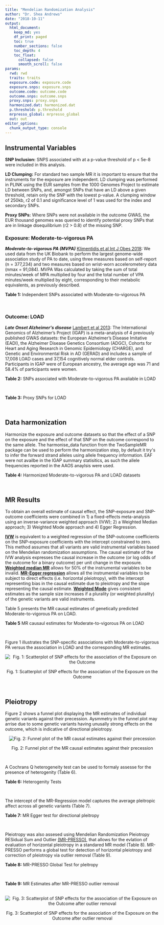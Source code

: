 ```yaml
---
title: "Mendelian Randomization Analysis"
author: "Dr. Shea Andrews"
date: "2018-10-11"
output:
  html_document:
    keep_md: yes
    df_print: paged
    toc: true
    number_sections: false
    toc_depth: 4
    toc_float:
      collapsed: false
      smooth_scroll: false
params:
  rwd: rwd
  traits: traits
  exposure.code: exposure.code
  exposure.snps: exposure.snps
  outcome.code: outcome.code
  outcome.snps: outcome.snps
  proxy.snps: proxy.snps
  harmonized.dat: harmonized.dat
  p.threshold: p.threshold
  mrpresso_global: mrpresso_global
  out: out
editor_options: 
  chunk_output_type: console
---
```







## Instrumental Variables
**SNP Inclusion:** SNPS associated with at a p-value threshold of p < 5e-8 were included in this analysis.
<br>

**LD Clumping:** For standard two sample MR it is important to ensure that the instruments for the exposure are independent. LD clumping was performed in PLINK using the EUR samples from the 1000 Genomes Project to estimate LD between SNPs, and, amongst SNPs that have an LD above a given threshold, retain only the SNP with the lowest p-value. A clumping window of 250kb, r2 of 0.1 and significance level of 1 was used for the index and secondary SNPs.
<br>

**Proxy SNPs:** Where SNPs were not available in the outcome GWAS, the EUR thousand genomes was queried to identify potential proxy SNPs that are in linkage disequilibrium (r2 > 0.8) of the missing SNP.
<br> 

### Exposure: Moderate-to-vigorous PA
***Moderate-to-vigorous PA (MVPA)*** [Klimentidis et al Int J Obes 2018](https://www.nature.com/articles/s41366-018-0120-3): We used data from the UK Biobank to perform the largest genome-wide association study of PA to date, using three measures based on self-report (n = 377,234) and two measures based on wrist-worn accelerometery data (nmax = 91,084). MVPA Was  calculated by taking the sum of total minutes/week of MPA multiplied by four and the total number of VPA minutes/week multiplied by eight, corresponding to their metabolic equivalents, as previously described.
<br> 

**Table 1:** Independent SNPs associated with Moderate-to-vigorous PA
<div data-pagedtable="false">
  <script data-pagedtable-source type="application/json">
{"columns":[{"label":["SNP"],"name":[1],"type":["chr"],"align":["left"]},{"label":["CHR"],"name":[2],"type":["int"],"align":["right"]},{"label":["POS"],"name":[3],"type":["int"],"align":["right"]},{"label":["Effect_allele"],"name":[4],"type":["chr"],"align":["left"]},{"label":["Non_Effect_allele"],"name":[5],"type":["chr"],"align":["left"]},{"label":["EAF"],"name":[6],"type":["dbl"],"align":["right"]},{"label":["Beta"],"name":[7],"type":["dbl"],"align":["right"]},{"label":["SE"],"name":[8],"type":["dbl"],"align":["right"]},{"label":["P"],"name":[9],"type":["dbl"],"align":["right"]},{"label":["r2"],"name":[10],"type":["dbl"],"align":["right"]},{"label":["N"],"name":[11],"type":["int"],"align":["right"]}],"data":[{"1":"rs2942127","2":"1","3":"204420067","4":"G","5":"A","6":"0.175356","7":"0.0160370","8":"0.00290278","9":"3.3e-08","10":"7.438124e-05","11":"377234"},{"1":"rs1974771","2":"2","3":"54278543","4":"G","5":"A","6":"0.900025","7":"-0.0213389","8":"0.00367836","9":"6.6e-09","10":"8.194454e-05","11":"377234"},{"1":"rs2114286","2":"3","3":"41194283","4":"A","5":"G","6":"0.465757","7":"-0.0122453","8":"0.00221725","9":"3.3e-08","10":"7.462203e-05","11":"377234"},{"1":"rs877483","2":"3","3":"53846741","4":"T","5":"C","6":"0.433185","7":"0.0122277","8":"0.00222756","9":"4.0e-08","10":"7.342337e-05","11":"377234"},{"1":"rs2035562","2":"3","3":"85056521","4":"A","5":"G","6":"0.327517","7":"-0.0138763","8":"0.00235606","9":"3.9e-09","10":"8.481888e-05","11":"377234"},{"1":"rs4856278","2":"3","3":"85648649","4":"A","5":"G","6":"0.241784","7":"0.0146983","8":"0.00260795","9":"1.7e-08","10":"7.921086e-05","11":"377234"},{"1":"rs181220614","2":"3","3":"153806914","4":"C","5":"G","6":"0.990585","7":"-0.0668260","8":"0.01189990","9":"2.0e-08","10":"8.329770e-05","11":"377234"},{"1":"rs1972763","2":"4","3":"159860563","4":"C","5":"T","6":"0.342372","7":"0.0128383","8":"0.00232366","9":"3.3e-08","10":"7.422045e-05","11":"377234"},{"1":"rs77742115","2":"5","3":"18330424","4":"T","5":"C","6":"0.861681","7":"-0.0183480","8":"0.00319777","9":"9.6e-09","10":"8.024830e-05","11":"377234"},{"1":"rs35400317","2":"6","3":"26593275","4":"C","5":"T","6":"0.891743","7":"0.0198558","8":"0.00354813","9":"2.2e-08","10":"7.612030e-05","11":"377234"},{"1":"rs57440165","2":"6","3":"26843517","4":"A","5":"C","6":"0.891112","7":"0.0196942","8":"0.00354407","9":"2.7e-08","10":"7.526949e-05","11":"377234"},{"1":"rs6904596","2":"6","3":"27491299","4":"G","5":"A","6":"0.874733","7":"0.0186367","8":"0.00332993","9":"2.2e-08","10":"7.611675e-05","11":"377234"},{"1":"rs149943","2":"6","3":"28002388","4":"G","5":"A","6":"0.853066","7":"0.0186209","8":"0.00311411","9":"2.2e-09","10":"8.692331e-05","11":"377234"},{"1":"rs853678","2":"6","3":"28297313","4":"T","5":"A","6":"0.837012","7":"0.0166276","8":"0.00298210","9":"2.5e-08","10":"7.543562e-05","11":"377234"},{"1":"rs3130838","2":"6","3":"28866528","4":"T","5":"C","6":"0.881889","7":"0.0191584","8":"0.00341945","9":"2.1e-08","10":"7.646325e-05","11":"377234"},{"1":"rs9257566","2":"6","3":"29144532","4":"C","5":"T","6":"0.862253","7":"0.0184812","8":"0.00319901","9":"7.6e-09","10":"8.113480e-05","11":"377234"},{"1":"rs2023463","2":"6","3":"29413003","4":"C","5":"T","6":"0.875963","7":"0.0189280","8":"0.00334565","9":"1.5e-08","10":"7.785320e-05","11":"377234"},{"1":"rs3094622","2":"6","3":"30327952","4":"A","5":"G","6":"0.864591","7":"0.0195140","8":"0.00322378","9":"1.4e-09","10":"8.916221e-05","11":"377234"},{"1":"rs3129981","2":"6","3":"30758857","4":"C","5":"T","6":"0.831086","7":"0.0173277","8":"0.00296234","9":"4.9e-09","10":"8.429920e-05","11":"377234"},{"1":"rs3132510","2":"6","3":"31172151","4":"T","5":"C","6":"0.863715","7":"0.0189376","8":"0.00321874","9":"4.0e-09","10":"8.443031e-05","11":"377234"},{"1":"rs3132089","2":"6","3":"31430010","4":"G","5":"A","6":"0.858103","7":"0.0180852","8":"0.00316093","9":"1.1e-08","10":"7.965064e-05","11":"377234"},{"1":"rs497309","2":"6","3":"31892484","4":"A","5":"C","6":"0.868648","7":"0.0194913","8":"0.00326448","9":"2.4e-09","10":"8.669461e-05","11":"377234"},{"1":"rs9268235","2":"6","3":"32290208","4":"C","5":"T","6":"0.867447","7":"0.0200524","8":"0.00319185","9":"3.3e-10","10":"9.246880e-05","11":"377234"},{"1":"rs3129962","2":"6","3":"32379383","4":"G","5":"A","6":"0.869971","7":"0.0192643","8":"0.00328495","9":"4.5e-09","10":"8.396175e-05","11":"377234"},{"1":"rs559411160","2":"6","3":"32592166","4":"A","5":"T","6":"0.582334","7":"0.0137736","8":"0.00240870","9":"1.1e-08","10":"9.228396e-05","11":"377234"},{"1":"rs9272302","2":"6","3":"32603854","4":"C","5":"T","6":"0.834237","7":"0.0182400","8":"0.00308661","9":"3.4e-09","10":"9.201459e-05","11":"377234"},{"1":"rs2854277","2":"6","3":"32628084","4":"C","5":"T","6":"0.917429","7":"0.0320288","8":"0.00506676","9":"2.6e-10","10":"1.554216e-04","11":"377234"},{"1":"rs17075350","2":"6","3":"114014536","4":"G","5":"A","6":"0.984837","7":"-0.0507131","8":"0.00900921","9":"1.8e-08","10":"7.681036e-05","11":"377234"},{"1":"rs1186721","2":"7","3":"34974602","4":"G","5":"A","6":"0.684156","7":"-0.0129900","8":"0.00237226","9":"4.4e-08","10":"7.292494e-05","11":"377234"},{"1":"rs7791992","2":"7","3":"50237784","4":"C","5":"A","6":"0.412641","7":"-0.0139076","8":"0.00224385","9":"5.7e-10","10":"9.375844e-05","11":"377234"},{"1":"rs1043595","2":"7","3":"128410012","4":"G","5":"A","6":"0.717135","7":"0.0144110","8":"0.00245416","9":"4.3e-09","10":"8.425552e-05","11":"377234"},{"1":"rs1017945","2":"7","3":"133148083","4":"A","5":"G","6":"0.199167","7":"0.0177837","8":"0.00275683","9":"1.1e-10","10":"1.008866e-04","11":"377234"},{"1":"rs7804463","2":"7","3":"133447651","4":"T","5":"C","6":"0.529576","7":"0.0150095","8":"0.00221333","9":"1.2e-11","10":"1.122484e-04","11":"377234"},{"1":"rs12533206","2":"7","3":"133700251","4":"C","5":"T","6":"0.504099","7":"0.0130962","8":"0.00221071","9":"3.1e-09","10":"8.574946e-05","11":"377234"},{"1":"rs2988004","2":"9","3":"37044388","4":"T","5":"G","6":"0.557755","7":"-0.0131708","8":"0.00223979","9":"4.1e-09","10":"8.557772e-05","11":"377234"},{"1":"rs72737787","2":"9","3":"37336741","4":"G","5":"A","6":"0.648365","7":"-0.0129315","8":"0.00230514","9":"2.0e-08","10":"7.624993e-05","11":"377234"},{"1":"rs7326482","2":"13","3":"54037803","4":"G","5":"T","6":"0.384837","7":"-0.0129605","8":"0.00229416","9":"1.6e-08","10":"7.953175e-05","11":"377234"},{"1":"rs10145335","2":"14","3":"98547748","4":"G","5":"A","6":"0.749389","7":"-0.0141221","8":"0.00254139","9":"2.7e-08","10":"7.490935e-05","11":"377234"},{"1":"rs4886868","2":"15","3":"74353561","4":"T","5":"G","6":"0.414138","7":"-0.0124954","8":"0.00226611","9":"3.5e-08","10":"7.576537e-05","11":"377234"},{"1":"rs12912808","2":"15","3":"95292223","4":"C","5":"T","6":"0.851393","7":"0.0175460","8":"0.00310889","9":"1.7e-08","10":"7.790325e-05","11":"377234"},{"1":"rs429358","2":"19","3":"45411941","4":"T","5":"C","6":"0.845828","7":"-0.0219822","8":"0.00305356","9":"6.1e-13","10":"1.260259e-04","11":"377234"},{"1":"rs1921981","2":"21","3":"42422547","4":"G","5":"A","6":"0.674353","7":"0.0130370","8":"0.00237139","9":"3.8e-08","10":"7.464826e-05","11":"377234"}],"options":{"columns":{"min":{},"max":[10]},"rows":{"min":[10],"max":[10]},"pages":{}}}
  </script>
</div>
<br>

### Outcome: LOAD
***Late Onset Alzheimer's disease*** [Lambert et al 2013](https://doi.org/10.1038/ng.2802): The International Genomics of Alzheimer’s Project (IGAP) is a meta-analysis of 4 previously published GWAS datasets: the European Alzheimer’s Disease Imitative (EADI), the Alzheimer Disease Genetics Consortium (ADGC), Cohorts for Heart and Aging Research in Genomic Epidemiology (CHARGE), and Genetic and Environmental Risk in AD (GERAD) and includes a sample of 17,008 LOAD cases and 37,154 cognitively normal elder controls. Participants in IGAP were of European ancestry, the average age was 71 and 58.4% of participants were women.
<br>

**Table 2:** SNPs associated with Moderate-to-vigorous PA avaliable in LOAD
<div data-pagedtable="false">
  <script data-pagedtable-source type="application/json">
{"columns":[{"label":["SNP"],"name":[1],"type":["chr"],"align":["left"]},{"label":["CHR"],"name":[2],"type":["int"],"align":["right"]},{"label":["POS"],"name":[3],"type":["int"],"align":["right"]},{"label":["Effect_allele"],"name":[4],"type":["chr"],"align":["left"]},{"label":["Non_Effect_allele"],"name":[5],"type":["chr"],"align":["left"]},{"label":["EAF"],"name":[6],"type":["dbl"],"align":["right"]},{"label":["Beta"],"name":[7],"type":["dbl"],"align":["right"]},{"label":["SE"],"name":[8],"type":["dbl"],"align":["right"]},{"label":["P"],"name":[9],"type":["dbl"],"align":["right"]},{"label":["r2"],"name":[10],"type":["dbl"],"align":["right"]},{"label":["N"],"name":[11],"type":["int"],"align":["right"]}],"data":[{"1":"rs2942127","2":"1","3":"204420067","4":"G","5":"A","6":"0.8175","7":"-0.0206","8":"0.0209","9":"0.32330","10":"1.266237e-04","11":"54162"},{"1":"rs1974771","2":"2","3":"54278543","4":"A","5":"G","6":"0.1040","7":"0.0223","8":"0.0252","9":"0.37540","10":"9.267894e-05","11":"54162"},{"1":"rs2114286","2":"3","3":"41194283","4":"A","5":"G","6":"0.4276","7":"0.0061","8":"0.0168","9":"0.71700","10":"1.821491e-05","11":"54162"},{"1":"rs877483","2":"3","3":"53846741","4":"T","5":"C","6":"0.4276","7":"-0.0310","8":"0.0160","9":"0.05301","10":"4.704253e-04","11":"54162"},{"1":"rs2035562","2":"3","3":"85056521","4":"A","5":"G","6":"0.3170","7":"0.0249","8":"0.0166","9":"0.13340","10":"2.684780e-04","11":"54162"},{"1":"rs4856278","2":"NA","3":"NA","4":"NA","5":"NA","6":"NA","7":"NA","8":"NA","9":"NA","10":"NA","11":"NA"},{"1":"rs181220614","2":"NA","3":"NA","4":"NA","5":"NA","6":"NA","7":"NA","8":"NA","9":"NA","10":"NA","11":"NA"},{"1":"rs1972763","2":"4","3":"159860563","4":"C","5":"T","6":"0.6505","7":"0.0097","8":"0.0162","9":"0.54740","10":"4.278268e-05","11":"54162"},{"1":"rs77742115","2":"5","3":"18330424","4":"C","5":"T","6":"0.8631","7":"-0.0267","8":"0.0226","9":"0.23710","10":"1.684679e-04","11":"54162"},{"1":"rs35400317","2":"6","3":"26593275","4":"T","5":"C","6":"0.0759","7":"-0.0187","8":"0.0321","9":"0.55980","10":"4.905395e-05","11":"54162"},{"1":"rs57440165","2":"NA","3":"NA","4":"NA","5":"NA","6":"NA","7":"NA","8":"NA","9":"NA","10":"NA","11":"NA"},{"1":"rs6904596","2":"6","3":"27491299","4":"A","5":"G","6":"0.0961","7":"0.0132","8":"0.0287","9":"0.64540","10":"3.027064e-05","11":"54162"},{"1":"rs149943","2":"6","3":"28002388","4":"A","5":"G","6":"0.1157","7":"0.0035","8":"0.0257","9":"0.89060","10":"2.506681e-06","11":"54162"},{"1":"rs853678","2":"6","3":"28297313","4":"A","5":"T","6":"0.1417","7":"-0.0029","8":"0.0238","9":"0.90270","10":"2.045667e-06","11":"54162"},{"1":"rs3130838","2":"NA","3":"NA","4":"NA","5":"NA","6":"NA","7":"NA","8":"NA","9":"NA","10":"NA","11":"NA"},{"1":"rs9257566","2":"NA","3":"NA","4":"NA","5":"NA","6":"NA","7":"NA","8":"NA","9":"NA","10":"NA","11":"NA"},{"1":"rs2023463","2":"NA","3":"NA","4":"NA","5":"NA","6":"NA","7":"NA","8":"NA","9":"NA","10":"NA","11":"NA"},{"1":"rs3094622","2":"NA","3":"NA","4":"NA","5":"NA","6":"NA","7":"NA","8":"NA","9":"NA","10":"NA","11":"NA"},{"1":"rs3129981","2":"NA","3":"NA","4":"NA","5":"NA","6":"NA","7":"NA","8":"NA","9":"NA","10":"NA","11":"NA"},{"1":"rs3132510","2":"NA","3":"NA","4":"NA","5":"NA","6":"NA","7":"NA","8":"NA","9":"NA","10":"NA","11":"NA"},{"1":"rs3132089","2":"NA","3":"NA","4":"NA","5":"NA","6":"NA","7":"NA","8":"NA","9":"NA","10":"NA","11":"NA"},{"1":"rs497309","2":"NA","3":"NA","4":"NA","5":"NA","6":"NA","7":"NA","8":"NA","9":"NA","10":"NA","11":"NA"},{"1":"rs9268235","2":"NA","3":"NA","4":"NA","5":"NA","6":"NA","7":"NA","8":"NA","9":"NA","10":"NA","11":"NA"},{"1":"rs3129962","2":"NA","3":"NA","4":"NA","5":"NA","6":"NA","7":"NA","8":"NA","9":"NA","10":"NA","11":"NA"},{"1":"rs559411160","2":"NA","3":"NA","4":"NA","5":"NA","6":"NA","7":"NA","8":"NA","9":"NA","10":"NA","11":"NA"},{"1":"rs9272302","2":"NA","3":"NA","4":"NA","5":"NA","6":"NA","7":"NA","8":"NA","9":"NA","10":"NA","11":"NA"},{"1":"rs2854277","2":"6","3":"32628084","4":"T","5":"C","6":"0.1042","7":"-0.0229","8":"0.0374","9":"0.54070","10":"9.789933e-05","11":"54162"},{"1":"rs17075350","2":"NA","3":"NA","4":"NA","5":"NA","6":"NA","7":"NA","8":"NA","9":"NA","10":"NA","11":"NA"},{"1":"rs1186721","2":"7","3":"34974602","4":"A","5":"G","6":"0.3127","7":"0.0116","8":"0.0167","9":"0.48750","10":"5.783892e-05","11":"54162"},{"1":"rs7791992","2":"7","3":"50237784","4":"C","5":"A","6":"0.5911","7":"-0.0054","8":"0.0157","9":"0.72850","10":"1.409599e-05","11":"54162"},{"1":"rs1043595","2":"7","3":"128410012","4":"A","5":"G","6":"0.2821","7":"0.0145","8":"0.0175","9":"0.40510","10":"8.515949e-05","11":"54162"},{"1":"rs1017945","2":"7","3":"133148083","4":"A","5":"G","6":"0.2018","7":"0.0281","8":"0.0190","9":"0.13840","10":"2.543756e-04","11":"54162"},{"1":"rs7804463","2":"7","3":"133447651","4":"C","5":"T","6":"0.5379","7":"-0.0104","8":"0.0156","9":"0.50560","10":"5.376928e-05","11":"54162"},{"1":"rs12533206","2":"7","3":"133700251","4":"T","5":"C","6":"0.4930","7":"-0.0334","8":"0.0158","9":"0.03441","10":"5.576707e-04","11":"54162"},{"1":"rs2988004","2":"9","3":"37044388","4":"G","5":"T","6":"0.5606","7":"-0.0070","8":"0.0163","9":"0.66510","10":"2.414011e-05","11":"54162"},{"1":"rs72737787","2":"9","3":"37336741","4":"A","5":"G","6":"0.3344","7":"0.0030","8":"0.0164","9":"0.85710","10":"4.006380e-06","11":"54162"},{"1":"rs7326482","2":"13","3":"54037803","4":"G","5":"T","6":"0.6172","7":"-0.0086","8":"0.0159","9":"0.59050","10":"3.494819e-05","11":"54162"},{"1":"rs10145335","2":"14","3":"98547748","4":"A","5":"G","6":"0.2467","7":"-0.0027","8":"0.0181","9":"0.88070","10":"2.709534e-06","11":"54162"},{"1":"rs4886868","2":"15","3":"74353561","4":"T","5":"G","6":"0.4108","7":"-0.0134","8":"0.0190","9":"0.48120","10":"8.692261e-05","11":"54162"},{"1":"rs12912808","2":"15","3":"95292223","4":"T","5":"C","6":"0.1433","7":"-0.0381","8":"0.0259","9":"0.14020","10":"3.564141e-04","11":"54162"},{"1":"rs429358","2":"19","3":"45411941","4":"C","5":"T","6":"0.8031","7":"1.3503","8":"0.0272","9":"0.00000","10":"5.766415e-01","11":"54162"},{"1":"rs1921981","2":"21","3":"42422547","4":"A","5":"G","6":"0.3194","7":"-0.0001","8":"0.0179","9":"0.99500","10":"4.347673e-09","11":"54162"}],"options":{"columns":{"min":{},"max":[10]},"rows":{"min":[10],"max":[10]},"pages":{}}}
  </script>
</div>
<br>

**Table 3:** Proxy SNPs for LOAD
<div data-pagedtable="false">
  <script data-pagedtable-source type="application/json">
{"columns":[{"label":["query_snp_rsid"],"name":[1],"type":["chr"],"align":["left"]},{"label":["rsID"],"name":[2],"type":["chr"],"align":["left"]},{"label":["ld.r2"],"name":[3],"type":["dbl"],"align":["right"]},{"label":["Dprime"],"name":[4],"type":["dbl"],"align":["right"]},{"label":["ref.proxy"],"name":[5],"type":["chr"],"align":["left"]},{"label":["alt.proxy"],"name":[6],"type":["chr"],"align":["left"]},{"label":["CHR"],"name":[7],"type":["int"],"align":["right"]},{"label":["POS"],"name":[8],"type":["int"],"align":["right"]},{"label":["Effect_allele.proxy"],"name":[9],"type":["chr"],"align":["left"]},{"label":["Non_Effect_allele.proxy"],"name":[10],"type":["chr"],"align":["left"]},{"label":["EAF"],"name":[11],"type":["dbl"],"align":["right"]},{"label":["Beta"],"name":[12],"type":["dbl"],"align":["right"]},{"label":["SE"],"name":[13],"type":["dbl"],"align":["right"]},{"label":["P"],"name":[14],"type":["dbl"],"align":["right"]},{"label":["r2"],"name":[15],"type":["dbl"],"align":["right"]},{"label":["N"],"name":[16],"type":["int"],"align":["right"]},{"label":["ref"],"name":[17],"type":["chr"],"align":["left"]},{"label":["alt"],"name":[18],"type":["chr"],"align":["left"]},{"label":["Effect_allele"],"name":[19],"type":["chr"],"align":["left"]},{"label":["Non_Effect_allele"],"name":[20],"type":["chr"],"align":["left"]}],"data":[{"1":"rs17075350","2":"NA","3":"NA","4":"NA","5":"NA","6":"NA","7":"NA","8":"NA","9":"NA","10":"NA","11":"NA","12":"NA","13":"NA","14":"NA","15":"NA","16":"NA","17":"NA","18":"NA","19":"NA","20":"NA"},{"1":"rs181220614","2":"NA","3":"NA","4":"NA","5":"NA","6":"NA","7":"NA","8":"NA","9":"NA","10":"NA","11":"NA","12":"NA","13":"NA","14":"NA","15":"NA","16":"NA","17":"NA","18":"NA","19":"NA","20":"NA"},{"1":"rs2023463","2":"NA","3":"NA","4":"NA","5":"NA","6":"NA","7":"NA","8":"NA","9":"NA","10":"NA","11":"NA","12":"NA","13":"NA","14":"NA","15":"NA","16":"NA","17":"NA","18":"NA","19":"NA","20":"NA"},{"1":"rs3094622","2":"rs114200269","3":"0.89","4":"1.00","5":"T","6":"C","7":"6","8":"30336663","9":"C","10":"T","11":"0.9021","12":"-0.0101","13":"0.0296","14":"0.7342","15":"1.801815e-05","16":"54162","17":"A","18":"G","19":"G","20":"A"},{"1":"rs3129981","2":"NA","3":"NA","4":"NA","5":"NA","6":"NA","7":"NA","8":"NA","9":"NA","10":"NA","11":"NA","12":"NA","13":"NA","14":"NA","15":"NA","16":"NA","17":"NA","18":"NA","19":"NA","20":"NA"},{"1":"rs3130838","2":"rs150092096","3":"0.96","4":"1.00","5":"A","6":"G","7":"6","8":"28819880","9":"G","10":"A","11":"0.9127","12":"-0.0040","13":"0.0319","14":"0.8992","15":"2.549719e-06","16":"54162","17":"T","18":"C","19":"C","20":"T"},{"1":"rs3132089","2":"NA","3":"NA","4":"NA","5":"NA","6":"NA","7":"NA","8":"NA","9":"NA","10":"NA","11":"NA","12":"NA","13":"NA","14":"NA","15":"NA","16":"NA","17":"NA","18":"NA","19":"NA","20":"NA"},{"1":"rs3132510","2":"NA","3":"NA","4":"NA","5":"NA","6":"NA","7":"NA","8":"NA","9":"NA","10":"NA","11":"NA","12":"NA","13":"NA","14":"NA","15":"NA","16":"NA","17":"NA","18":"NA","19":"NA","20":"NA"},{"1":"rs4856278","2":"NA","3":"NA","4":"NA","5":"NA","6":"NA","7":"NA","8":"NA","9":"NA","10":"NA","11":"NA","12":"NA","13":"NA","14":"NA","15":"NA","16":"NA","17":"NA","18":"NA","19":"NA","20":"NA"},{"1":"rs497309","2":"rs433061","3":"0.92","4":"0.98","5":"G","6":"A","7":"6","8":"32014828","9":"A","10":"G","11":"0.0976","12":"-0.0084","13":"0.0303","14":"0.7826","15":"1.242904e-05","16":"54162","17":"A","18":"C","19":"C","20":"A"},{"1":"rs57440165","2":"rs77666565","3":"0.90","4":"1.00","5":"G","6":"A","7":"6","8":"26851415","9":"A","10":"G","11":"0.0792","12":"0.0378","13":"0.0349","14":"0.2781","15":"2.084031e-04","16":"54162","17":"A","18":"C","19":"C","20":"A"},{"1":"rs9257566","2":"NA","3":"NA","4":"NA","5":"NA","6":"NA","7":"NA","8":"NA","9":"NA","10":"NA","11":"NA","12":"NA","13":"NA","14":"NA","15":"NA","16":"NA","17":"NA","18":"NA","19":"NA","20":"NA"},{"1":"rs9268235","2":"rs116667074","3":"0.96","4":"0.98","5":"C","6":"T","7":"6","8":"32285362","9":"T","10":"C","11":"0.0934","12":"-0.0221","13":"0.0297","14":"0.4573","15":"8.271364e-05","16":"54162","17":"C","18":"T","19":"T","20":"C"},{"1":"rs9272302","2":"NA","3":"NA","4":"NA","5":"NA","6":"NA","7":"NA","8":"NA","9":"NA","10":"NA","11":"NA","12":"NA","13":"NA","14":"NA","15":"NA","16":"NA","17":"NA","18":"NA","19":"NA","20":"NA"}],"options":{"columns":{"min":{},"max":[10]},"rows":{"min":[10],"max":[10]},"pages":{}}}
  </script>
</div>
<br>

## Data harmonization
Harmonize the exposure and outcome datasets so that the effect of a SNP on the exposure and the effect of that SNP on the outcome correspond to the same allele. The harmonise_data function from the TwoSampleMR package can be used to perform the harmonization step, by default it try's to infer the forward strand alleles using allele frequency information. EAF were not availbe in the IGAP summary statisitics, as such the allele frequencies reported in the AAOS anaylsis were used.
<br>

**Table 4:** Harmonized Moderate-to-vigorous PA and LOAD datasets
<div data-pagedtable="false">
  <script data-pagedtable-source type="application/json">
{"columns":[{"label":["SNP"],"name":[1],"type":["chr"],"align":["left"]},{"label":["effect_allele.exposure"],"name":[2],"type":["chr"],"align":["left"]},{"label":["other_allele.exposure"],"name":[3],"type":["chr"],"align":["left"]},{"label":["effect_allele.outcome"],"name":[4],"type":["chr"],"align":["left"]},{"label":["other_allele.outcome"],"name":[5],"type":["chr"],"align":["left"]},{"label":["beta.exposure"],"name":[6],"type":["dbl"],"align":["right"]},{"label":["beta.outcome"],"name":[7],"type":["dbl"],"align":["right"]},{"label":["eaf.exposure"],"name":[8],"type":["dbl"],"align":["right"]},{"label":["eaf.outcome"],"name":[9],"type":["dbl"],"align":["right"]},{"label":["remove"],"name":[10],"type":["lgl"],"align":["right"]},{"label":["palindromic"],"name":[11],"type":["lgl"],"align":["right"]},{"label":["ambiguous"],"name":[12],"type":["lgl"],"align":["right"]},{"label":["id.outcome"],"name":[13],"type":["chr"],"align":["left"]},{"label":["se.outcome"],"name":[14],"type":["dbl"],"align":["right"]},{"label":["pval.outcome"],"name":[15],"type":["dbl"],"align":["right"]},{"label":["outcome"],"name":[16],"type":["chr"],"align":["left"]},{"label":["mr_keep.outcome"],"name":[17],"type":["lgl"],"align":["right"]},{"label":["pval_origin.outcome"],"name":[18],"type":["chr"],"align":["left"]},{"label":["se.exposure"],"name":[19],"type":["dbl"],"align":["right"]},{"label":["pval.exposure"],"name":[20],"type":["dbl"],"align":["right"]},{"label":["exposure"],"name":[21],"type":["chr"],"align":["left"]},{"label":["mr_keep.exposure"],"name":[22],"type":["lgl"],"align":["right"]},{"label":["pval_origin.exposure"],"name":[23],"type":["chr"],"align":["left"]},{"label":["id.exposure"],"name":[24],"type":["chr"],"align":["left"]},{"label":["action"],"name":[25],"type":["int"],"align":["right"]},{"label":["mr_keep"],"name":[26],"type":["lgl"],"align":["right"]},{"label":["samplesize.outcome"],"name":[27],"type":["chr"],"align":["left"]},{"label":["mrpresso_RSSobs"],"name":[28],"type":["dbl"],"align":["right"]},{"label":["mrpresso_pval"],"name":[29],"type":["chr"],"align":["left"]},{"label":["mrpresso_keep"],"name":[30],"type":["lgl"],"align":["right"]}],"data":[{"1":"rs10145335","2":"G","3":"A","4":"G","5":"A","6":"-0.0141221","7":"0.0027","8":"0.749389","9":"0.7533","10":"FALSE","11":"FALSE","12":"FALSE","13":"ea43FE","14":"0.0181","15":"8.807e-01","16":"load","17":"TRUE","18":"reported","19":"0.00254139","20":"2.7e-08","21":"mvpa","22":"TRUE","23":"reported","24":"3PICM0","25":"2","26":"TRUE","27":"NA","28":"1.409958e-03","29":"1","30":"TRUE"},{"1":"rs1017945","2":"A","3":"G","4":"A","5":"G","6":"0.0177837","7":"0.0281","8":"0.199167","9":"0.2018","10":"FALSE","11":"FALSE","12":"FALSE","13":"ea43FE","14":"0.0190","15":"1.384e-01","16":"load","17":"TRUE","18":"reported","19":"0.00275683","20":"1.1e-10","21":"mvpa","22":"TRUE","23":"reported","24":"3PICM0","25":"2","26":"TRUE","27":"NA","28":"2.225446e-04","29":"1","30":"TRUE"},{"1":"rs1043595","2":"G","3":"A","4":"G","5":"A","6":"0.0144110","7":"-0.0145","8":"0.717135","9":"0.7179","10":"FALSE","11":"FALSE","12":"FALSE","13":"ea43FE","14":"0.0175","15":"4.051e-01","16":"load","17":"TRUE","18":"reported","19":"0.00245416","20":"4.3e-09","21":"mvpa","22":"TRUE","23":"reported","24":"3PICM0","25":"2","26":"TRUE","27":"NA","28":"2.567585e-03","29":"0.1674","30":"TRUE"},{"1":"rs1186721","2":"G","3":"A","4":"G","5":"A","6":"-0.0129900","7":"-0.0116","8":"0.684156","9":"0.6873","10":"FALSE","11":"FALSE","12":"FALSE","13":"ea43FE","14":"0.0167","15":"4.875e-01","16":"load","17":"TRUE","18":"reported","19":"0.00237226","20":"4.4e-08","21":"mvpa","22":"TRUE","23":"reported","24":"3PICM0","25":"2","26":"TRUE","27":"NA","28":"3.984774e-04","29":"1","30":"TRUE"},{"1":"rs12533206","2":"C","3":"T","4":"C","5":"T","6":"0.0130962","7":"0.0334","8":"0.504099","9":"0.5070","10":"FALSE","11":"FALSE","12":"FALSE","13":"ea43FE","14":"0.0158","15":"3.441e-02","16":"load","17":"TRUE","18":"reported","19":"0.00221071","20":"3.1e-09","21":"mvpa","22":"TRUE","23":"reported","24":"3PICM0","25":"2","26":"TRUE","27":"NA","28":"5.479245e-06","29":"1","30":"TRUE"},{"1":"rs12912808","2":"C","3":"T","4":"C","5":"T","6":"0.0175460","7":"0.0381","8":"0.851393","9":"0.8567","10":"FALSE","11":"FALSE","12":"FALSE","13":"ea43FE","14":"0.0259","15":"1.402e-01","16":"load","17":"TRUE","18":"reported","19":"0.00310889","20":"1.7e-08","21":"mvpa","22":"TRUE","23":"reported","24":"3PICM0","25":"2","26":"TRUE","27":"NA","28":"1.388101e-05","29":"1","30":"TRUE"},{"1":"rs149943","2":"G","3":"A","4":"G","5":"A","6":"0.0186209","7":"-0.0035","8":"0.853066","9":"0.8843","10":"FALSE","11":"FALSE","12":"FALSE","13":"ea43FE","14":"0.0257","15":"8.906e-01","16":"load","17":"TRUE","18":"reported","19":"0.00311411","20":"2.2e-09","21":"mvpa","22":"TRUE","23":"reported","24":"3PICM0","25":"2","26":"TRUE","27":"NA","28":"2.421984e-03","29":"1","30":"TRUE"},{"1":"rs1921981","2":"G","3":"A","4":"G","5":"A","6":"0.0130370","7":"0.0001","8":"0.674353","9":"0.6806","10":"FALSE","11":"FALSE","12":"FALSE","13":"ea43FE","14":"0.0179","15":"9.950e-01","16":"load","17":"TRUE","18":"reported","19":"0.00237139","20":"3.8e-08","21":"mvpa","22":"TRUE","23":"reported","24":"3PICM0","25":"2","26":"TRUE","27":"NA","28":"1.013735e-03","29":"1","30":"TRUE"},{"1":"rs1972763","2":"C","3":"T","4":"C","5":"T","6":"0.0128383","7":"0.0097","8":"0.342372","9":"0.6505","10":"FALSE","11":"FALSE","12":"FALSE","13":"ea43FE","14":"0.0162","15":"5.474e-01","16":"load","17":"TRUE","18":"reported","19":"0.00232366","20":"3.3e-08","21":"mvpa","22":"TRUE","23":"reported","24":"3PICM0","25":"2","26":"TRUE","27":"NA","28":"4.658085e-04","29":"1","30":"TRUE"},{"1":"rs1974771","2":"G","3":"A","4":"G","5":"A","6":"-0.0213389","7":"-0.0223","8":"0.900025","9":"0.8960","10":"FALSE","11":"FALSE","12":"FALSE","13":"ea43FE","14":"0.0252","15":"3.754e-01","16":"load","17":"TRUE","18":"reported","19":"0.00367836","20":"6.6e-09","21":"mvpa","22":"TRUE","23":"reported","24":"3PICM0","25":"2","26":"TRUE","27":"NA","28":"8.776189e-04","29":"1","30":"TRUE"},{"1":"rs2035562","2":"A","3":"G","4":"A","5":"G","6":"-0.0138763","7":"0.0249","8":"0.327517","9":"0.3170","10":"FALSE","11":"FALSE","12":"FALSE","13":"ea43FE","14":"0.0166","15":"1.334e-01","16":"load","17":"TRUE","18":"reported","19":"0.00235606","20":"3.9e-09","21":"mvpa","22":"TRUE","23":"reported","24":"3PICM0","25":"2","26":"TRUE","27":"NA","28":"3.627141e-03","29":"0.0186","30":"FALSE"},{"1":"rs2114286","2":"A","3":"G","4":"A","5":"G","6":"-0.0122453","7":"0.0061","8":"0.465757","9":"0.4276","10":"FALSE","11":"FALSE","12":"FALSE","13":"ea43FE","14":"0.0168","15":"7.170e-01","16":"load","17":"TRUE","18":"reported","19":"0.00221725","20":"3.3e-08","21":"mvpa","22":"TRUE","23":"reported","24":"3PICM0","25":"2","26":"TRUE","27":"NA","28":"1.316827e-03","29":"1","30":"TRUE"},{"1":"rs2854277","2":"C","3":"T","4":"C","5":"T","6":"0.0320288","7":"0.0229","8":"0.917429","9":"0.8958","10":"FALSE","11":"FALSE","12":"FALSE","13":"ea43FE","14":"0.0374","15":"5.407e-01","16":"load","17":"TRUE","18":"reported","19":"0.00506676","20":"2.6e-10","21":"mvpa","22":"TRUE","23":"reported","24":"3PICM0","25":"2","26":"TRUE","27":"NA","28":"3.082963e-03","29":"1","30":"TRUE"},{"1":"rs2942127","2":"G","3":"A","4":"G","5":"A","6":"0.0160370","7":"-0.0206","8":"0.175356","9":"0.8175","10":"FALSE","11":"FALSE","12":"FALSE","13":"ea43FE","14":"0.0209","15":"3.233e-01","16":"load","17":"TRUE","18":"reported","19":"0.00290278","20":"3.3e-08","21":"mvpa","22":"TRUE","23":"reported","24":"3PICM0","25":"2","26":"TRUE","27":"NA","28":"3.686326e-03","29":"0.2542","30":"TRUE"},{"1":"rs2988004","2":"T","3":"G","4":"T","5":"G","6":"-0.0131708","7":"0.0070","8":"0.557755","9":"0.4394","10":"FALSE","11":"FALSE","12":"FALSE","13":"ea43FE","14":"0.0163","15":"6.651e-01","16":"load","17":"TRUE","18":"reported","19":"0.00223979","20":"4.1e-09","21":"mvpa","22":"TRUE","23":"reported","24":"3PICM0","25":"2","26":"TRUE","27":"NA","28":"1.580691e-03","29":"0.5642","30":"TRUE"},{"1":"rs3094622","2":"A","3":"G","4":"A","5":"G","6":"0.0195140","7":"0.0101","8":"0.864591","9":"0.0979","10":"FALSE","11":"FALSE","12":"FALSE","13":"ea43FE","14":"0.0296","15":"7.342e-01","16":"load","17":"TRUE","18":"reported","19":"0.00322378","20":"1.4e-09","21":"mvpa","22":"TRUE","23":"reported","24":"3PICM0","25":"2","26":"TRUE","27":"NA","28":"1.384166e-03","29":"1","30":"TRUE"},{"1":"rs3130838","2":"T","3":"C","4":"T","5":"C","6":"0.0191584","7":"0.0040","8":"0.881889","9":"0.0873","10":"FALSE","11":"FALSE","12":"FALSE","13":"ea43FE","14":"0.0319","15":"8.992e-01","16":"load","17":"TRUE","18":"reported","19":"0.00341945","20":"2.1e-08","21":"mvpa","22":"TRUE","23":"reported","24":"3PICM0","25":"2","26":"TRUE","27":"NA","28":"1.798648e-03","29":"1","30":"TRUE"},{"1":"rs35400317","2":"C","3":"T","4":"C","5":"T","6":"0.0198558","7":"0.0187","8":"0.891743","9":"0.9241","10":"FALSE","11":"FALSE","12":"FALSE","13":"ea43FE","14":"0.0321","15":"5.598e-01","16":"load","17":"TRUE","18":"reported","19":"0.00354813","20":"2.2e-08","21":"mvpa","22":"TRUE","23":"reported","24":"3PICM0","25":"2","26":"TRUE","27":"NA","28":"8.491558e-04","29":"1","30":"TRUE"},{"1":"rs429358","2":"T","3":"C","4":"T","5":"C","6":"-0.0219822","7":"-1.3503","8":"0.845828","9":"0.1969","10":"FALSE","11":"FALSE","12":"FALSE","13":"ea43FE","14":"0.0272","15":"1.000e-200","16":"load","17":"TRUE","18":"reported","19":"0.00305356","20":"6.1e-13","21":"mvpa","22":"TRUE","23":"reported","24":"3PICM0","25":"2","26":"TRUE","27":"NA","28":"1.813203e+00","29":"<0.0062","30":"FALSE"},{"1":"rs4886868","2":"T","3":"G","4":"T","5":"G","6":"-0.0124954","7":"-0.0134","8":"0.414138","9":"0.4108","10":"FALSE","11":"FALSE","12":"FALSE","13":"ea43FE","14":"0.0190","15":"4.812e-01","16":"load","17":"TRUE","18":"reported","19":"0.00226611","20":"3.5e-08","21":"mvpa","22":"TRUE","23":"reported","24":"3PICM0","25":"2","26":"TRUE","27":"NA","28":"2.794934e-04","29":"1","30":"TRUE"},{"1":"rs497309","2":"A","3":"C","4":"A","5":"C","6":"0.0194913","7":"0.0084","8":"0.868648","9":"0.9024","10":"FALSE","11":"FALSE","12":"FALSE","13":"ea43FE","14":"0.0303","15":"7.826e-01","16":"load","17":"TRUE","18":"reported","19":"0.00326448","20":"2.4e-09","21":"mvpa","22":"TRUE","23":"reported","24":"3PICM0","25":"2","26":"TRUE","27":"NA","28":"1.508944e-03","29":"1","30":"TRUE"},{"1":"rs57440165","2":"A","3":"C","4":"A","5":"C","6":"0.0196942","7":"-0.0378","8":"0.891112","9":"0.9208","10":"FALSE","11":"FALSE","12":"FALSE","13":"ea43FE","14":"0.0349","15":"2.781e-01","16":"load","17":"TRUE","18":"reported","19":"0.00354407","20":"2.7e-08","21":"mvpa","22":"TRUE","23":"reported","24":"3PICM0","25":"2","26":"TRUE","27":"NA","28":"7.422622e-03","29":"0.558","30":"TRUE"},{"1":"rs6904596","2":"G","3":"A","4":"G","5":"A","6":"0.0186367","7":"-0.0132","8":"0.874733","9":"0.9039","10":"FALSE","11":"FALSE","12":"FALSE","13":"ea43FE","14":"0.0287","15":"6.454e-01","16":"load","17":"TRUE","18":"reported","19":"0.00332993","20":"2.2e-08","21":"mvpa","22":"TRUE","23":"reported","24":"3PICM0","25":"2","26":"TRUE","27":"NA","28":"3.468738e-03","29":"1","30":"TRUE"},{"1":"rs72737787","2":"G","3":"A","4":"G","5":"A","6":"-0.0129315","7":"-0.0030","8":"0.648365","9":"0.6656","10":"FALSE","11":"FALSE","12":"FALSE","13":"ea43FE","14":"0.0164","15":"8.571e-01","16":"load","17":"TRUE","18":"reported","19":"0.00230514","20":"2.0e-08","21":"mvpa","22":"TRUE","23":"reported","24":"3PICM0","25":"2","26":"TRUE","27":"NA","28":"8.261272e-04","29":"1","30":"TRUE"},{"1":"rs7326482","2":"G","3":"T","4":"G","5":"T","6":"-0.0129605","7":"-0.0086","8":"0.384837","9":"0.6172","10":"FALSE","11":"FALSE","12":"FALSE","13":"ea43FE","14":"0.0159","15":"5.905e-01","16":"load","17":"TRUE","18":"reported","19":"0.00229416","20":"1.6e-08","21":"mvpa","22":"TRUE","23":"reported","24":"3PICM0","25":"2","26":"TRUE","27":"NA","28":"5.322787e-04","29":"1","30":"TRUE"},{"1":"rs77742115","2":"T","3":"C","4":"T","5":"C","6":"-0.0183480","7":"0.0267","8":"0.861681","9":"0.1369","10":"FALSE","11":"FALSE","12":"FALSE","13":"ea43FE","14":"0.0226","15":"2.371e-01","16":"load","17":"TRUE","18":"reported","19":"0.00319777","20":"9.6e-09","21":"mvpa","22":"TRUE","23":"reported","24":"3PICM0","25":"2","26":"TRUE","27":"NA","28":"5.328105e-03","29":"0.0992","30":"TRUE"},{"1":"rs7791992","2":"C","3":"A","4":"C","5":"A","6":"-0.0139076","7":"-0.0054","8":"0.412641","9":"0.5911","10":"FALSE","11":"FALSE","12":"FALSE","13":"ea43FE","14":"0.0157","15":"7.285e-01","16":"load","17":"TRUE","18":"reported","19":"0.00224385","20":"5.7e-10","21":"mvpa","22":"TRUE","23":"reported","24":"3PICM0","25":"2","26":"TRUE","27":"NA","28":"8.369804e-04","29":"1","30":"TRUE"},{"1":"rs7804463","2":"T","3":"C","4":"T","5":"C","6":"0.0150095","7":"0.0104","8":"0.529576","9":"0.4621","10":"FALSE","11":"FALSE","12":"FALSE","13":"ea43FE","14":"0.0156","15":"5.056e-01","16":"load","17":"TRUE","18":"reported","19":"0.00221333","20":"1.2e-11","21":"mvpa","22":"TRUE","23":"reported","24":"3PICM0","25":"2","26":"TRUE","27":"NA","28":"7.107850e-04","29":"1","30":"TRUE"},{"1":"rs853678","2":"T","3":"A","4":"T","5":"A","6":"0.0166276","7":"0.0029","8":"0.837012","9":"0.8583","10":"FALSE","11":"TRUE","12":"FALSE","13":"ea43FE","14":"0.0238","15":"9.027e-01","16":"load","17":"TRUE","18":"reported","19":"0.00298210","20":"2.5e-08","21":"mvpa","22":"TRUE","23":"reported","24":"3PICM0","25":"2","26":"TRUE","27":"NA","28":"1.418387e-03","29":"1","30":"TRUE"},{"1":"rs877483","2":"T","3":"C","4":"T","5":"C","6":"0.0122277","7":"-0.0310","8":"0.433185","9":"0.4276","10":"FALSE","11":"FALSE","12":"FALSE","13":"ea43FE","14":"0.0160","15":"5.301e-02","16":"load","17":"TRUE","18":"reported","19":"0.00222756","20":"4.0e-08","21":"mvpa","22":"TRUE","23":"reported","24":"3PICM0","25":"2","26":"TRUE","27":"NA","28":"3.854340e-03","29":"0.0124","30":"FALSE"},{"1":"rs9268235","2":"C","3":"T","4":"C","5":"T","6":"0.0200524","7":"0.0221","8":"0.867447","9":"0.9066","10":"FALSE","11":"FALSE","12":"FALSE","13":"ea43FE","14":"0.0297","15":"4.573e-01","16":"load","17":"TRUE","18":"reported","19":"0.00319185","20":"3.3e-10","21":"mvpa","22":"TRUE","23":"reported","24":"3PICM0","25":"2","26":"TRUE","27":"NA","28":"6.892200e-04","29":"1","30":"TRUE"}],"options":{"columns":{"min":{},"max":[10]},"rows":{"min":[10],"max":[10]},"pages":{}}}
  </script>
</div>
<br>

##  MR Results 
To obtain an overall estimate of causal effect, the SNP-exposure and SNP-outcome coefficients were combined in 1) a fixed-effects meta-analysis using an inverse-variance weighted approach (IVW); 2) a Weighted Median approach; 3) Weighted Mode approach and 4) Egger Regression. 


[**IVW**](https://doi.org/10.1002/gepi.21758) is equivalent to a weighted regression of the SNP-outcome coefficients on the SNP-exposure coefficients with the intercept constrained to zero. This method assumes that all variants are valid instrumental variables based on the Mendelian randomization assumptions. The causal estimate of the IVW analysis expresses the causal increase in the outcome (or log odds of the outcome for a binary outcome) per unit change in the exposure. [**Weighted median MR**](https://doi.org/10.1002/gepi.21965) allows for 50% of the instrumental variables to be invalid. [**MR-Egger regression**](https://doi.org/10.1093/ije/dyw220) allows all the instrumental variables to be subject to direct effects (i.e. horizontal pleiotropy), with the intercept representing bias in the causal estimate due to pleiotropy and the slope representing the causal estimate. [**Weighted Mode**](https://doi.org/10.1093/ije/dyx102) gives consistent estimates as the sample size increases if a plurality (or weighted plurality) of the genetic variants are valid instruments.
<br> 



Table 5 presents the MR causal estimates of genetically predicted Moderate-to-vigorous PA on LOAD. 
<br> 

**Table 5** MR causaul estimates for Moderate-to-vigorous PA on LOAD
<div data-pagedtable="false">
  <script data-pagedtable-source type="application/json">
{"columns":[{"label":["id.exposure"],"name":[1],"type":["chr"],"align":["left"]},{"label":["id.outcome"],"name":[2],"type":["chr"],"align":["left"]},{"label":["outcome"],"name":[3],"type":["fctr"],"align":["left"]},{"label":["exposure"],"name":[4],"type":["fctr"],"align":["left"]},{"label":["method"],"name":[5],"type":["fctr"],"align":["left"]},{"label":["nsnp"],"name":[6],"type":["int"],"align":["right"]},{"label":["b"],"name":[7],"type":["dbl"],"align":["right"]},{"label":["se"],"name":[8],"type":["dbl"],"align":["right"]},{"label":["pval"],"name":[9],"type":["dbl"],"align":["right"]}],"data":[{"1":"3PICM0","2":"ea43FE","3":"load","4":"mvpa","5":"Inverse variance weighted (fixed effects)","6":"31","7":"2.3783975","8":"0.2349154","9":"4.302373e-24"},{"1":"3PICM0","2":"ea43FE","3":"load","4":"mvpa","5":"Weighted median","6":"31","7":"0.3926745","8":"0.3458868","9":"2.562628e-01"},{"1":"3PICM0","2":"ea43FE","3":"load","4":"mvpa","5":"Weighted mode","6":"31","7":"0.5737239","8":"0.6269343","9":"3.674229e-01"},{"1":"3PICM0","2":"ea43FE","3":"load","4":"mvpa","5":"MR Egger","6":"31","7":"17.7629844","8":"10.0179234","9":"8.671316e-02"}],"options":{"columns":{"min":{},"max":[10]},"rows":{"min":[10],"max":[10]},"pages":{}}}
  </script>
</div>
<br> 

Figure 1 illustrates the SNP-specific associations with Moderate-to-vigorous PA versus the association in LOAD and the corresponding MR estimates.
<br> 

<div class="figure" style="text-align: center">
<img src="/Users/sheaandrews/Dropbox/Research/PostDoc-MSSM/2_MR/4_Output/mvpa/load/mvpa_5e-8_load_MR_Analaysis_files/figure-html/scatter_plot-1.png" alt="Fig. 1: Scatterplot of SNP effects for the association of the Exposure on the Outcome"  />
<p class="caption">Fig. 1: Scatterplot of SNP effects for the association of the Exposure on the Outcome</p>
</div>
<br>


## Pleiotropy 
Figure 2 shows a funnel plot displaying the MR estimates of individual genetic variants against their precession. Aysmmetry in the funnel plot may arrise due to some genetic variants having unusally strong effects on the outcome, which is indicative of directional pleiotropy.
<br>

<div class="figure" style="text-align: center">
<img src="/Users/sheaandrews/Dropbox/Research/PostDoc-MSSM/2_MR/4_Output/mvpa/load/mvpa_5e-8_load_MR_Analaysis_files/figure-html/funnel_plot-1.png" alt="Fig. 2: Funnel plot of the MR causal estimates against their precession"  />
<p class="caption">Fig. 2: Funnel plot of the MR causal estimates against their precession</p>
</div>
<br>

A Cochrans Q heterogeneity test can be used to formaly assesse for the presence of heterogenity (Table 6). 
<br> 

**Table 6:** Heterogenity Tests
<div data-pagedtable="false">
  <script data-pagedtable-source type="application/json">
{"columns":[{"label":["id.exposure"],"name":[1],"type":["chr"],"align":["left"]},{"label":["id.outcome"],"name":[2],"type":["chr"],"align":["left"]},{"label":["outcome"],"name":[3],"type":["fctr"],"align":["left"]},{"label":["exposure"],"name":[4],"type":["fctr"],"align":["left"]},{"label":["method"],"name":[5],"type":["fctr"],"align":["left"]},{"label":["Q"],"name":[6],"type":["dbl"],"align":["right"]},{"label":["Q_df"],"name":[7],"type":["dbl"],"align":["right"]},{"label":["Q_pval"],"name":[8],"type":["dbl"],"align":["right"]}],"data":[{"1":"3PICM0","2":"ea43FE","3":"load","4":"mvpa","5":"MR Egger","6":"2199.431","7":"29","8":"0"},{"1":"3PICM0","2":"ea43FE","3":"load","4":"mvpa","5":"Inverse variance weighted","6":"2386.082","7":"30","8":"0"}],"options":{"columns":{"min":{},"max":[10]},"rows":{"min":[10],"max":[10]},"pages":{}}}
  </script>
</div>
<br>

The intercept of the MR-Regression model captures the average pleitropic affect across all genetic variants (Table 7). 
<br> 

**Table 7:** MR Egger test for directional pleitropy
<div data-pagedtable="false">
  <script data-pagedtable-source type="application/json">
{"columns":[{"label":["id.exposure"],"name":[1],"type":["chr"],"align":["left"]},{"label":["id.outcome"],"name":[2],"type":["chr"],"align":["left"]},{"label":["outcome"],"name":[3],"type":["fctr"],"align":["left"]},{"label":["exposure"],"name":[4],"type":["fctr"],"align":["left"]},{"label":["egger_intercept"],"name":[5],"type":["dbl"],"align":["right"]},{"label":["se"],"name":[6],"type":["dbl"],"align":["right"]},{"label":["pval"],"name":[7],"type":["dbl"],"align":["right"]}],"data":[{"1":"3PICM0","2":"ea43FE","3":"load","4":"mvpa","5":"-0.2409749","6":"0.1536079","7":"0.1275505"}],"options":{"columns":{"min":{},"max":[10]},"rows":{"min":[10],"max":[10]},"pages":{}}}
  </script>
</div>
<br>

Pleiotropy was also assesed using Mendelian Randomization Pleiotropy RESidual Sum and Outlier [(MR-PRESSO)](https://doi.org/10.1038/s41588-018-0099-7), that allows for the evlation of evaluation of horizontal pleiotropy in a standared MR model (Table 8). MR-PRESSO performs a global test for detection of horizontal pleiotropy and correction of pleiotropy via outlier removal (Table 9). 
<br> 

**Table 8:** MR-PRESSO Global Test for pleitropy
<div data-pagedtable="false">
  <script data-pagedtable-source type="application/json">
{"columns":[{"label":["id.exposure"],"name":[1],"type":["chr"],"align":["left"]},{"label":["id.outcome"],"name":[2],"type":["chr"],"align":["left"]},{"label":["outcome"],"name":[3],"type":["chr"],"align":["left"]},{"label":["exposure"],"name":[4],"type":["chr"],"align":["left"]},{"label":["n_outliers"],"name":[5],"type":["int"],"align":["right"]},{"label":["RSSobs"],"name":[6],"type":["dbl"],"align":["right"]},{"label":["pval"],"name":[7],"type":["chr"],"align":["left"]}],"data":[{"1":"3PICM0","2":"ea43FE","3":"load","4":"mvpa","5":"3","6":"2567.149","7":"<2e-04"}],"options":{"columns":{"min":{},"max":[10]},"rows":{"min":[10],"max":[10]},"pages":{}}}
  </script>
</div>
<br> 

**Table 9:** MR Estimates after MR-PRESSO outlier removal
<div data-pagedtable="false">
  <script data-pagedtable-source type="application/json">
{"columns":[{"label":["id.exposure"],"name":[1],"type":["chr"],"align":["left"]},{"label":["id.outcome"],"name":[2],"type":["chr"],"align":["left"]},{"label":["outcome"],"name":[3],"type":["fctr"],"align":["left"]},{"label":["exposure"],"name":[4],"type":["fctr"],"align":["left"]},{"label":["method"],"name":[5],"type":["fctr"],"align":["left"]},{"label":["nsnp"],"name":[6],"type":["int"],"align":["right"]},{"label":["b"],"name":[7],"type":["dbl"],"align":["right"]},{"label":["se"],"name":[8],"type":["dbl"],"align":["right"]},{"label":["pval"],"name":[9],"type":["dbl"],"align":["right"]}],"data":[{"1":"3PICM0","2":"ea43FE","3":"load","4":"mvpa","5":"Inverse variance weighted (fixed effects)","6":"28","7":"0.3529701","8":"0.2485684","9":"0.1556042"},{"1":"3PICM0","2":"ea43FE","3":"load","4":"mvpa","5":"Weighted median","6":"28","7":"0.4401768","8":"0.3448386","9":"0.2017888"},{"1":"3PICM0","2":"ea43FE","3":"load","4":"mvpa","5":"Weighted mode","6":"28","7":"0.6207841","8":"0.6586347","9":"0.3542782"},{"1":"3PICM0","2":"ea43FE","3":"load","4":"mvpa","5":"MR Egger","6":"28","7":"0.3511430","8":"1.2359353","9":"0.7785756"}],"options":{"columns":{"min":{},"max":[10]},"rows":{"min":[10],"max":[10]},"pages":{}}}
  </script>
</div>
<br> 

<div class="figure" style="text-align: center">
<img src="/Users/sheaandrews/Dropbox/Research/PostDoc-MSSM/2_MR/4_Output/mvpa/load/mvpa_5e-8_load_MR_Analaysis_files/figure-html/scatter_plot_outlier-1.png" alt="Fig. 3: Scatterplot of SNP effects for the association of the Exposure on the Outcome after outlier removal"  />
<p class="caption">Fig. 3: Scatterplot of SNP effects for the association of the Exposure on the Outcome after outlier removal</p>
</div>



